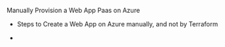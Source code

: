 Manually Provision a Web App Paas on Azure

- Steps to Create a Web App on Azure manually, and not by Terraform

- 